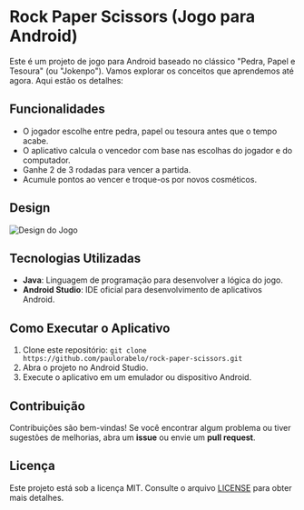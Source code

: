 # Rock Paper Scissors (Jogo para Android)

Este é um projeto de jogo para Android baseado no clássico "Pedra, Papel e Tesoura" (ou "Jokenpo"). Vamos explorar os conceitos que aprendemos até agora. Aqui estão os detalhes:

## Funcionalidades

- O jogador escolhe entre pedra, papel ou tesoura antes que o tempo acabe.
- O aplicativo calcula o vencedor com base nas escolhas do jogador e do computador.
- Ganhe 2 de 3 rodadas para vencer a partida.
- Acumule pontos ao vencer e troque-os por novos cosméticos.

## Design

![Design do Jogo](https://github.com/paulorabelo/rock-paper-scissors/blob/main/design.png)

## Tecnologias Utilizadas

- **Java**: Linguagem de programação para desenvolver a lógica do jogo.
- **Android Studio**: IDE oficial para desenvolvimento de aplicativos Android.

## Como Executar o Aplicativo

1. Clone este repositório: `git clone https://github.com/paulorabelo/rock-paper-scissors.git`
2. Abra o projeto no Android Studio.
3. Execute o aplicativo em um emulador ou dispositivo Android.

## Contribuição

Contribuições são bem-vindas! Se você encontrar algum problema ou tiver sugestões de melhorias, abra um **issue** ou envie um **pull request**.

## Licença

Este projeto está sob a licença MIT. Consulte o arquivo [LICENSE](https://github.com/paulorabelo/rock-paper-scissors/blob/main/LICENSE) para obter mais detalhes.